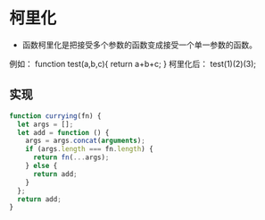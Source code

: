 # 柯里化

- 函数柯里化是把接受多个参数的函数变成接受一个单一参数的函数。

例如：
function test(a,b,c){
return a+b+c;
}
柯里化后：
test(1)(2)(3);

## 实现

```javascript
function currying(fn) {
  let args = [];
  let add = function () {
    args = args.concat(arguments);
    if (args.length === fn.length) {
      return fn(...args);
    } else {
      return add;
    }
  };
  return add;
}
```
